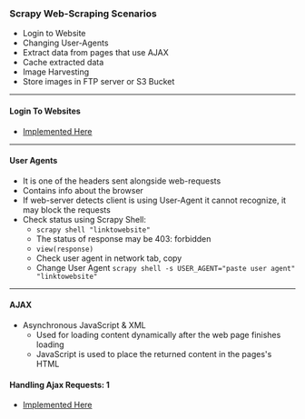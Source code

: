 ### Scrapy Web-Scraping Scenarios

- Login to Website
- Changing User-Agents
- Extract data from pages that use AJAX
- Cache extracted data 
- Image Harvesting
- Store images in FTP server or S3 Bucket

---

#### Login To Websites

- [Implemented Here](https://github.com/sarthak713/Scrapy-Python-Web-Scraping-Data-Pipeline/tree/main/projects/quotes/quotes)

---

#### User Agents
- It is one of the headers sent alongside web-requests
- Contains info about the browser
- If web-server detects client is using User-Agent it cannot recognize, it may block the requests
- Check status using Scrapy Shell:
    - ```scrapy shell "linktowebsite"```
    - The status of response may be 403: forbidden
    - ```view(response)```
    - Check user agent in network tab, copy
    - Change User Agent ```scrapy shell -s USER_AGENT="paste user agent" "linktowebsite"```

---

#### AJAX
- Asynchronous JavaScript & XML
    - Used for loading content dynamically after the web page finishes loading
    - JavaScript is used to place the returned content in the pages's HTML


#### Handling Ajax Requests: 1

- [Implemented Here](https://github.com/sarthak713/Scrapy-Python-Web-Scraping-Data-Pipeline/tree/main/projects/naukri/naukri)

  
